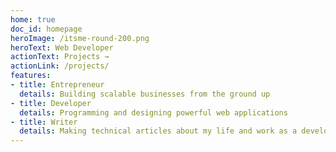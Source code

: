 ```yaml
---
home: true
doc_id: homepage
heroImage: /itsme-round-200.png
heroText: Web Developer
actionText: Projects →
actionLink: /projects/
features:
- title: Entrepreneur
  details: Building scalable businesses from the ground up
- title: Developer
  details: Programming and designing powerful web applications
- title: Writer
  details: Making technical articles about my life and work as a developer
---
```

